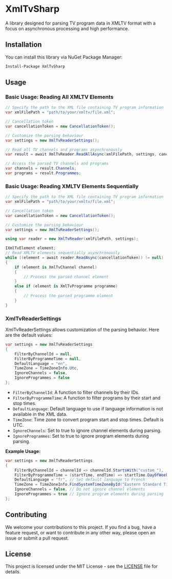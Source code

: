 # XmlTvSharp

A library designed for parsing TV program data in XMLTV format with a focus on asynchronous processing and high performance.

## Installation

You can install this library via NuGet Package Manager:

```bash
Install-Package XmlTvSharp
```

## Usage

### Basic Usage: Reading All XMLTV Elements

```csharp
// Specify the path to the XML file containing TV program information
var xmlFilePath = "path/to/your/xmltv/file.xml";

// Cancellation token
var cancellationToken = new CancellationToken();

// Customize the parsing behaviour
var settings = new XmlTvReaderSettings();

// Read all TV channels and programs asynchronously
var result = await XmlTvReader.ReadAllAsync(xmlFilePath, settings, cancellationToken);

// Access the parsed TV channels and programs
var channels = result.Channels;
var programs = result.Programmes;
```

### Basic Usage: Reading XMLTV Elements Sequentially

```csharp
// Specify the path to the XML file containing TV program information
var xmlFilePath = "path/to/your/xmltv/file.xml";

// Cancellation token
var cancellationToken = new CancellationToken();

// Customize the parsing behaviour
var settings = new XmlTvReaderSettings();

using var reader = new XmlTvReader(xmlFilePath, settings);

IXmlTvElement element;
// Read XMLTV elements sequentially asynchronously
while ((element = await reader.ReadAsync(cancellationToken)) != null)
{
    if (element is XmlTvChannel channel)
    {
        // Process the parsed channel element
    }
    else if (element is XmlTvProgramme programme)
    {
        // Process the parsed programme element
    }
}
```

### XmlTvReaderSettings

XmlTvReaderSettings allows customization of the parsing behavior. Here are the default values:

```csharp
var settings = new XmlTvReaderSettings
{
    FilterByChannelId = null,
    FilterByProgrammeTime = null,
    DefaultLanguage = "en",
    TimeZone = TimeZoneInfo.Utc,
    IgnoreChannels = false,
    IgnoreProgrammes = false
};
```

- `FilterByChannelId`: A function to filter channels by their IDs.
- `FilterByProgrammeTime`: A function to filter programs by their start and stop times.
- `DefaultLanguage`: Default language to use if language information is not available in the XML data.
- `TimeZone`: Time zone to convert program start and stop times. Default is UTC.
- `IgnoreChannels`: Set to true to ignore channel elements during parsing.
- `IgnoreProgrammes`: Set to true to ignore program elements during parsing.

**Example Usage:**

```csharp
var settings = new XmlTvReaderSettings
{
    FilterByChannelId = channelId => channelId.StartsWith("custom_"),
    FilterByProgrammeTime = (startTime, endTime) => startTime.DayOfWeek == DayOfWeek.Monday && endTime.Hour < 18,
    DefaultLanguage = "fr", // Set default language to French
    TimeZone = TimeZoneInfo.FindSystemTimeZoneById("Eastern Standard Time"), // Set time zone to EST
    IgnoreChannels = false, // Do not ignore channel elements
    IgnoreProgrammes = true // Ignore program elements during parsing
};
```

## Contributing

We welcome your contributions to this project. If you find a bug, have a feature request, or want to contribute in any other way, please open an issue or submit a pull request.

## License

This project is licensed under the MIT License - see the [LICENSE](http://github.com/eddami/XmlTvSharp) file for details.